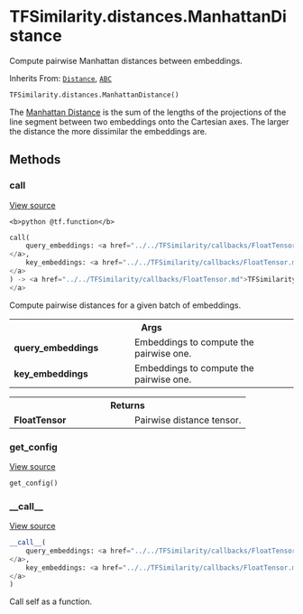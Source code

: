 # TFSimilarity.distances.ManhattanDistance





Compute pairwise Manhattan distances between embeddings.

Inherits From: [`Distance`](../../TFSimilarity/distances/Distance.md), [`ABC`](../../TFSimilarity/distances/ABC.md)

```python
TFSimilarity.distances.ManhattanDistance()
```



<!-- Placeholder for "Used in" -->

The [Manhattan Distance](https://en.wikipedia.org/wiki/Euclidean_distance)
is the sum of the lengths of the projections of the line segment between
two embeddings onto the Cartesian axes. The larger the distance the more
dissimilar the embeddings are.

## Methods

<h3 id="call">call</h3>

<a target="_blank" class="external" href="https://github.com/tensorflow/similarity/blob/main/tensorflow_similarity/distances.py#L213-L228">View source</a>

``<b>python
@tf.function</b>``

```python
call(
    query_embeddings: <a href="../../TFSimilarity/callbacks/FloatTensor.md">TFSimilarity.callbacks.FloatTensor```
</a>,
    key_embeddings: <a href="../../TFSimilarity/callbacks/FloatTensor.md">TFSimilarity.callbacks.FloatTensor```
</a>
) -> <a href="../../TFSimilarity/callbacks/FloatTensor.md">TFSimilarity.callbacks.FloatTensor```
</a>
```


Compute pairwise distances for a given batch of embeddings.


<!-- Tabular view -->
 <table class="responsive fixed orange">
<colgroup><col width="214px"><col></colgroup>
<tr><th colspan="2">Args</th></tr>

<tr>
<td>
<b>query_embeddings</b>
</td>
<td>
Embeddings to compute the pairwise one.
</td>
</tr><tr>
<td>
<b>key_embeddings</b>
</td>
<td>
Embeddings to compute the pairwise one.
</td>
</tr>
</table>



<!-- Tabular view -->
 <table class="responsive fixed orange">
<colgroup><col width="214px"><col></colgroup>
<tr><th colspan="2">Returns</th></tr>

<tr>
<td>
<b>FloatTensor</b>
</td>
<td>
Pairwise distance tensor.
</td>
</tr>
</table>



<h3 id="get_config">get_config</h3>

<a target="_blank" class="external" href="https://github.com/tensorflow/similarity/blob/main/tensorflow_similarity/distances.py#L51-L52">View source</a>

```python
get_config()
```





<h3 id="__call__">__call__</h3>

<a target="_blank" class="external" href="https://github.com/tensorflow/similarity/blob/main/tensorflow_similarity/distances.py#L45-L46">View source</a>

```python
__call__(
    query_embeddings: <a href="../../TFSimilarity/callbacks/FloatTensor.md">TFSimilarity.callbacks.FloatTensor```
</a>,
    key_embeddings: <a href="../../TFSimilarity/callbacks/FloatTensor.md">TFSimilarity.callbacks.FloatTensor```
</a>
)
```


Call self as a function.




